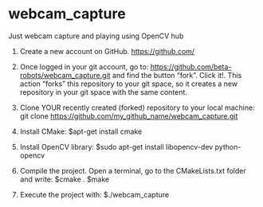 # webcam_capture
Just webcam capture and playing using OpenCV
hub

1. Create a new account on GitHub. https://github.com/

2. Once logged in your git account, go to:
https://github.com/beta-robots/webcam_capture.git
and find the button “fork”. Click it!. This action “forks” this repository to your git space,
so it creates a new repository in your git space with the same content.

3. Clone YOUR recently created (forked) repository to your local machine:
git clone https://github.com/my_github_name/webcam_capture.git

4. Install CMake:
$apt-get install cmake

5. Install OpenCV library:
$sudo apt-get install libopencv-dev python-opencv

6. Compile the project. Open a terminal, go to the CMakeLists.txt folder and write:
$cmake .
$make

7. Execute the project with:
$./webcam_capture
